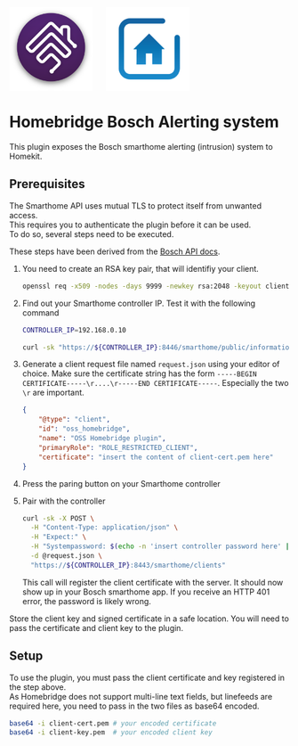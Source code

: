 
<p>

<img src="docs/homebridge.png" width="150" style="vertical-align: middle; margin-right: 20px">
<img src="docs/bsh.png" width="150" style="vertical-align: middle">

</p>


# Homebridge Bosch Alerting system

This plugin exposes the Bosch smarthome alerting (intrusion) system to Homekit.

## Prerequisites

The Smarthome API uses mutual TLS to protect itself from unwanted access.  
This requires you to authenticate the plugin before it can be used.  
To do so, several steps need to be executed.

These steps have been derived from the [Bosch API docs](https://github.com/BoschSmartHome/bosch-shc-api-docs/tree/master/postman).


1. You need to create an RSA key pair, that will identifiy your client.

   ```bash
   openssl req -x509 -nodes -days 9999 -newkey rsa:2048 -keyout client-key.pem -out client-cert.pem
   ```

2. Find out your Smarthome controller IP. Test it with the following command
   
   ```bash
   CONTROLLER_IP=192.168.0.10
   ```
 
   ```bash
   curl -sk "https://${CONTROLLER_IP}:8446/smarthome/public/information"
   ```

3. Generate a client request file named `request.json` using your editor of choice.
   Make sure the certificate string has the form `-----BEGIN CERTIFICATE-----\r....\r-----END CERTIFICATE-----`.
   Especially the two `\r` are important.

   ```json
   {
       "@type": "client",
       "id": "oss_homebridge",
       "name": "OSS Homebridge plugin",
       "primaryRole": "ROLE_RESTRICTED_CLIENT",
       "certificate": "insert the content of client-cert.pem here"
   }
   ```
4. Press the paring button on your Smarthome controller
5. Pair with the controller

   ```bash
   curl -sk -X POST \
     -H "Content-Type: application/json" \
     -H "Expect:" \
     -H "Systempassword: $(echo -n 'insert controller password here' | base64)" \
     -d @request.json \
     "https://${CONTROLLER_IP}:8443/smarthome/clients"
   ```

   This call will register the client certificate with the server.
   It should now show up in your Bosch smarthome app.
   If you receive an HTTP 401 error, the password is likely wrong.

Store the client key and signed certificate in a safe location.
You will need to pass the certificate and client key to the plugin.

## Setup

To use the plugin, you must pass the client certificate and key registered in the step above.  
As Homebridge does not support multi-line text fields, but linefeeds are required here, you need to pass in the two files as base64 encoded.

```bash
base64 -i client-cert.pem # your encoded certificate
base64 -i client-key.pem  # your encoded client key
```
